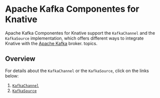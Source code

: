 # Apache Kafka Componentes for Knative

Apache Kafka Componentes for Knative support the `KafkaChannel` and the `KafkaSource` implementation, which offers different ways to integrate Knative with the [Apache Kafka](http://kafka.apache.org/) broker.
topics.

## Overview

For details about the `KafkaChannel` or the `KafkaSource`, click on the links below:

1. [`KafkaChannel`](channel)
1. [`KafkaSource`](source)
